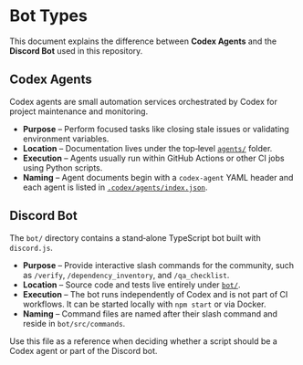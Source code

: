 # Bot Types

This document explains the difference between **Codex Agents** and the **Discord Bot** used in this repository.

## Codex Agents

Codex agents are small automation services orchestrated by Codex for project maintenance and monitoring.

- **Purpose** – Perform focused tasks like closing stale issues or validating environment variables.
- **Location** – Documentation lives under the top‑level [`agents/`](../agents/) folder.
- **Execution** – Agents usually run within GitHub Actions or other CI jobs using Python scripts.
- **Naming** – Agent documents begin with a `codex-agent` YAML header and each agent is listed in [`.codex/agents/index.json`](../.codex/agents/index.json).

## Discord Bot

The `bot/` directory contains a stand‑alone TypeScript bot built with `discord.js`.

- **Purpose** – Provide interactive slash commands for the community, such as `/verify`, `/dependency_inventory`, and `/qa_checklist`.
- **Location** – Source code and tests live entirely under [`bot/`](../bot/).
- **Execution** – The bot runs independently of Codex and is not part of CI workflows. It can be started locally with `npm start` or via Docker.
- **Naming** – Command files are named after their slash command and reside in `bot/src/commands`.

Use this file as a reference when deciding whether a script should be a Codex agent or part of the Discord bot.
